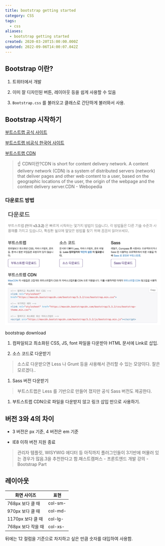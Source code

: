 ```yaml
---
title: bootstrap getting started
category: CSS
tags:
  - css
aliases:
  - bootstrap getting started
created: 2020-03-20T15:00:00.000Z
updated: 2022-09-06T14:00:07.042Z
---
```


<Metadata />

## Bootstrap 이란?

1. 트위터에서 개발

1. 이미 잘 디자인된 버튼, 레이아웃 등을 쉽게 사용할 수 있음

1. `Bootstrap.css` 를 불러오고 클래스로 간단하게 불러와서 사용.

## Bootstrap 시작하기

[부트스트랩 공식 사이트](https://getbootstrap.com/)

[부트스트랩 비공식 한국어 사이트](http://bootstrapk.com/)

[부트스트랩 CDN](https://www.bootstrapcdn.com/)

> ☝️ CDN이란?CDN is short for content delivery network. A content delivery network (CDN) is a system of distributed servers (network) that deliver pages and other web content to a user, based on the geographic locations of the user, the origin of the webpage and the content delivery server.CDN - Webopedia

### 다운로드 방법

![bootstrap-getting-started-image-0](./images/bootstrap-getting-started-image-0.png)

bootstrap download

1. 컴파일되고 최소화된 CSS, JS, font 파일을 다운받아 HTML 문서에 Link로 삽입.

1. 소스 코드로 다운받기

> 소스로 다운받으면 Less 나 Grunt 등을 사용해서 관리할 수 있는 모양이다. 잘은 모르겠다..

1. Sass 버전 다운받기

> 부트스트랩은 Less 를 기반으로 만들어 졌지만 공식 Sass 버전도 제공한다.

1. 부트스트랩 CDN으로 파일을 다운받지 않고 링크 삽입 만으로 사용하기.

## 버전 3와 4의 차이

- 3 버전은 px 기준, 4 버전은 em 기준

- IE8 이하 버전 지원 종료

> 관리자 템플릿, WISYWIG 에디터 등 아직까지 플러그인들이 3기반에 머물러 있는 경우가 많음.3을 추천한다고 함.패스트캠퍼스 - 프론트엔드 개발 강의 - Bootstrap Part

## 레이아웃

| 화면 사이즈        | 표현    |
| ------------------ | ------- |
| 768px 보다 클 때   | col-sm- |
| 970px 보다 클 때   | col-md- |
| 1170px 보다 클 때  | col-lg- |
| 768px 보다 작을 때 | col-xs- |

뒤에는 12 컬럼을 기준으로 차지하고 싶은 만큼 숫자를 대입하여 사용함.
